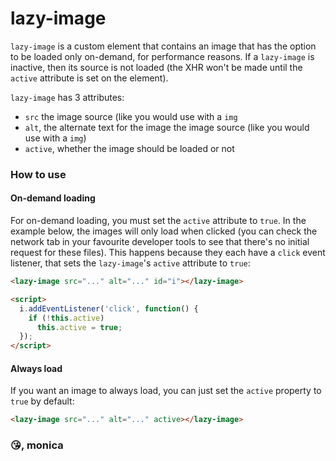 # lazy-image

`lazy-image` is a custom element that contains an image that has the
option to be loaded only on-demand, for performance reasons. If a `lazy-image`
is inactive, then its source is not loaded (the XHR won't be made until the
`active` attribute is set on the element).

`lazy-image` has 3 attributes:
  - `src` the image source (like you would use with a `img`
  - `alt`, the alternate text for the image the image source (like you would use with a `img`)
  - `active`, whether the image should be loaded or not

### How to use
#### On-demand loading
For on-demand loading, you must set the `active` attribute to `true`.
In the example below, the images will only load when clicked (you can check the network tab in
your favourite developer tools to see that there's no initial request for these files).
This happens because they each have a `click` event listener, that
sets the `lazy-image`'s `active` attribute to `true`:

```html
<lazy-image src="..." alt="..." id="i"></lazy-image>

<script>
  i.addEventListener('click', function() {
    if (!this.active)
      this.active = true;
  });
</script>
```
#### Always load
If you want an image to always load, you can just set the `active`
property to `true` by default:

```html
<lazy-image src="..." alt="..." active></lazy-image>
```

### 😘, monica
